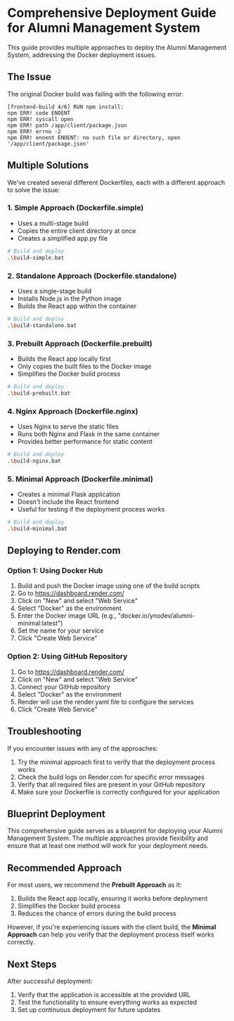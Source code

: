 # Comprehensive Deployment Guide for Alumni Management System

This guide provides multiple approaches to deploy the Alumni Management System, addressing the Docker deployment issues.

## The Issue

The original Docker build was failing with the following error:

```
[frontend-build 4/6] RUN npm install:
npm ERR! code ENOENT
npm ERR! syscall open
npm ERR! path /app/client/package.json
npm ERR! errno -2
npm ERR! enoent ENOENT: no such file or directory, open '/app/client/package.json'
```

## Multiple Solutions

We've created several different Dockerfiles, each with a different approach to solve the issue:

### 1. Simple Approach (Dockerfile.simple)

- Uses a multi-stage build
- Copies the entire client directory at once
- Creates a simplified app.py file

```bash
# Build and deploy
.\build-simple.bat
```

### 2. Standalone Approach (Dockerfile.standalone)

- Uses a single-stage build
- Installs Node.js in the Python image
- Builds the React app within the container

```bash
# Build and deploy
.\build-standalone.bat
```

### 3. Prebuilt Approach (Dockerfile.prebuilt)

- Builds the React app locally first
- Only copies the built files to the Docker image
- Simplifies the Docker build process

```bash
# Build and deploy
.\build-prebuilt.bat
```

### 4. Nginx Approach (Dockerfile.nginx)

- Uses Nginx to serve the static files
- Runs both Nginx and Flask in the same container
- Provides better performance for static content

```bash
# Build and deploy
.\build-nginx.bat
```

### 5. Minimal Approach (Dockerfile.minimal)

- Creates a minimal Flask application
- Doesn't include the React frontend
- Useful for testing if the deployment process works

```bash
# Build and deploy
.\build-minimal.bat
```

## Deploying to Render.com

### Option 1: Using Docker Hub

1. Build and push the Docker image using one of the build scripts
2. Go to https://dashboard.render.com/
3. Click on "New" and select "Web Service"
4. Select "Docker" as the environment
5. Enter the Docker image URL (e.g., "docker.io/ynodev/alumni-minimal:latest")
6. Set the name for your service
7. Click "Create Web Service"

### Option 2: Using GitHub Repository

1. Go to https://dashboard.render.com/
2. Click on "New" and select "Web Service"
3. Connect your GitHub repository
4. Select "Docker" as the environment
5. Render will use the render.yaml file to configure the services
6. Click "Create Web Service"

## Troubleshooting

If you encounter issues with any of the approaches:

1. Try the minimal approach first to verify that the deployment process works
2. Check the build logs on Render.com for specific error messages
3. Verify that all required files are present in your GitHub repository
4. Make sure your Dockerfile is correctly configured for your application

## Blueprint Deployment

This comprehensive guide serves as a blueprint for deploying your Alumni Management System. The multiple approaches provide flexibility and ensure that at least one method will work for your deployment needs.

## Recommended Approach

For most users, we recommend the **Prebuilt Approach** as it:

1. Builds the React app locally, ensuring it works before deployment
2. Simplifies the Docker build process
3. Reduces the chance of errors during the build process

However, if you're experiencing issues with the client build, the **Minimal Approach** can help you verify that the deployment process itself works correctly.

## Next Steps

After successful deployment:

1. Verify that the application is accessible at the provided URL
2. Test the functionality to ensure everything works as expected
3. Set up continuous deployment for future updates
